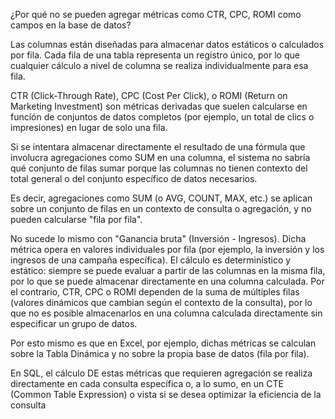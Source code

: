 ¿Por qué no se pueden agregar métricas como CTR, CPC, ROMI como campos en la base de datos?

Las columnas están diseñadas para almacenar datos estáticos o calculados por fila. Cada fila de una tabla representa un registro único, por lo que cualquier cálculo a nivel de columna se realiza individualmente para esa fila.

CTR (Click-Through Rate), CPC (Cost Per Click), o ROMI (Return on Marketing Investment) son métricas derivadas que suelen calcularse en función de conjuntos de datos completos (por ejemplo, un total de clics o impresiones) en lugar de solo una fila.

Si se intentara almacenar directamente el resultado de una fórmula que involucra agregaciones como SUM en una columna, el sistema no sabría qué conjunto de filas sumar porque las columnas no tienen contexto del total general o del conjunto específico de datos necesarios.

Es decir, agregaciones como SUM (o AVG, COUNT, MAX, etc.) se aplican sobre un conjunto de filas en un contexto de consulta o agregación, y no pueden calcularse "fila por fila".

No sucede lo mismo con "Ganancia bruta" (Inversión - Ingresos). Dicha métrica opera en valores individuales por fila (por ejemplo, la inversión y los ingresos de una campaña específica). El cálculo es determinístico y estático: siempre se puede evaluar a partir de las columnas en la misma fila, por lo que se puede almacenar directamente en una columna calculada. Por el contrario, CTR, CPC o ROMI dependen de la suma de múltiples filas (valores dinámicos que cambian según el contexto de la consulta), por lo que no es posible almacenarlos en una columna calculada directamente sin especificar un grupo de datos.

Por esto mismo es que en Excel, por ejemplo, dichas métricas se calculan sobre la Tabla Dinámica y no sobre la propia base de datos (fila por fila).

En SQL, el cálculo DE estas métricas que requieren agregación se realiza directamente en cada consulta específica o, a lo sumo, en un CTE (Common Table Expression) o vista si se desea optimizar la eficiencia de la consulta
